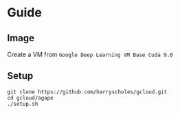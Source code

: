 # Guide

## Image
Create a VM from `Google Deep Learning VM Base Cuda 9.0`

## Setup
```
git clone https://github.com/harryscholes/gcloud.git
cd gcloud/agape
./setup.sh
```
